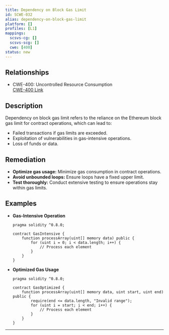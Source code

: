 ```yaml
---
title: Dependency on Block Gas Limit
id: SCWE-032
alias: dependency-on-block-gas-limit
platform: []
profiles: [L1]
mappings:
  scsvs-cg: []
  scsvs-scg: []
  cwe: [400]
status: new
---
```


## Relationships
- CWE-400: Uncontrolled Resource Consumption  
  [CWE-400 Link](https://cwe.mitre.org/data/definitions/400.html)

## Description  
Dependency on block gas limit refers to the reliance on the Ethereum block gas limit for contract operations, which can lead to:
- Failed transactions if gas limits are exceeded.
- Exploitation of vulnerabilities in gas-intensive operations.
- Loss of funds or data.

## Remediation
- **Optimize gas usage:** Minimize gas consumption in contract operations.
- **Avoid unbounded loops:** Ensure loops have a fixed upper limit.
- **Test thoroughly:** Conduct extensive testing to ensure operations stay within gas limits.

## Examples
- **Gas-Intensive Operation**
    ```solidity
    pragma solidity ^0.8.0;

    contract GasIntensive {
        function processArray(uint[] memory data) public {
            for (uint i = 0; i < data.length; i++) {
                // Process each element
            }
        }
    }
    ```

- **Optimized Gas Usage**
    ```solidity
    pragma solidity ^0.8.0;

    contract GasOptimized {
        function processArray(uint[] memory data, uint start, uint end) public {
            require(end <= data.length, "Invalid range");
            for (uint i = start; i < end; i++) {
                // Process each element
            }
        }
    }
    ```

---